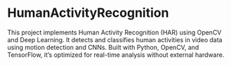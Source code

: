 # HumanActivityRecognition
This project implements Human Activity Recognition (HAR) using OpenCV and Deep Learning. It detects and classifies human activities in video data using motion detection and CNNs. Built with Python, OpenCV, and TensorFlow, it’s optimized for real-time analysis without external hardware.
